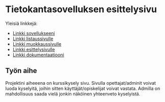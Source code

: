 # Tietokantasovelluksen esittelysivu

Yleisiä linkkejä:

* [Linkki sovellukseeni](http://xmox.users.cs.helsinki.fi/tsoha/)
* [Linkki listaussivulle](http://xmox.users.cs.helsinki.fi/tsoha/kurssit)
* [Linkki muokkaussivulle](http://xmox.users.cs.helsinki.fi/tsoha/muokkaus)
* [Linkki esittelysivulle](http://xmox.users.cs.helsinki.fi/tsoha/esittely)
* [Linkki dokumentaatiooni](https://github.com/MMMorsky/Tsoha-Bootstrap/blob/master/doc/dokumentaatio.pdf)

## Työn aihe

Projektini aiheeena on kurssikysely sivu. Sivulla opettajat/adminit voivat luoda kyselyitä, joihin sitten käyttäjät/opiskelijat voivat vastata. Admilla on mahdollisuus saada vielä jonkin näköinen yhteenveto kyselyistä.
